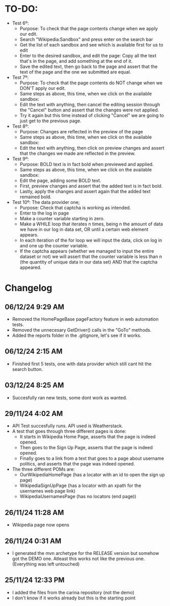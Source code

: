 # TO-DO:
- Test 6º: 
	- Purpose: To check that the page contents change when we apply our edit.
	- Search "Wikipedia:Sandbox" and press enter on the search bar
	- Get the list of each sandbox and see which is available first for us to edit
	- Enter to the desired sandbox, and edit the page: Copy all the text that's in the page, and add something at the end of it.
	- Save the edited text, then go back to the page and assert that the text of the page and the one we submitted are equal.
- Test 7º: 
	- Purpose: To check that the page contents do NOT change when we DON'T apply our edit.
	- Same steps as above, this time, when we click on the available sandbox:
	- Edit the text with anything, then cancel the editing session through the "Cancel" button and assert that the changes were not applied.
	- Try it again but this time instead of clicking "Cancel" we are going to just get to the previous page.
- Test 8º: 
	- Purpose: Changes are reflected in the preview of the page
	- Same steps as above, this time, when we click on the available sandbox:
	- Edit the text with anything, then click on preview changes and assert that the changes we made are reflected in the preview.
- Test 9º: 
	- Purpose: BOLD text is in fact bold when previewed and applied.
	- Same steps as above, this time, when we click on the available sandbox:
	- Edit the page, adding some BOLD text.
	- First, preview changes and assert that the added text is in fact bold.
	- Lastly, apply the changes and assert again that the added text remained bold.
- Test 10º: The data provider one; 
	- Purpose: Check that captcha is working as intended.
	- Enter to the log in page
	- Make a counter variable starting in zero.
	- Make a WHILE loop that iterates n times, being n the amount of data we have in our log in data set, OR until a certain web element appears.
	- In each iteration of the for loop we will input the data, click on log in and one up the counter variable.
	- If the captcha appears (whether we managed to input the entire dataset or not) we will assert that the counter variable is less than n (the quantity of unique data in our data set) AND that the captcha appeared.
# Changelog
## 06/12/24 9:29 AM
* Removed the HomePageBase pageFactory feature in web automation tests.
* Removed the unnecesary GetDriver() calls in the "GoTo" methods.
* Added the reports folder in the .gitignore, let's see if it works.
## 06/12/24 2:15 AM
* Finished first 5 tests, one with data provider which still cant hit the search button.
## 03/12/24 8:25 AM
* Succesfully ran new tests, some dont work as wanted.
## 29/11/24 4:02 AM
* API Test succesfully runs. API used is Weatherstack.
* A test that goes through three different pages is done:
	- It starts in Wikipedia Home Page, asserts that the page is indeed opened.
	- Then goes to the Sign Up Page, asserts that the page is indeed opened.
	- Finally goes to a link from a text that goes to a page about username politics, and asserts that the page was indeed opened.
* The three different POMs are:
	- OurWikipediaHomePage (has a locator with an id to open the sign up page)
	- WikipediaSignUpPage (has a locator with an xpath for the usernames web page link)
	- WikipediaUsernamesPage (has no locators (end page))
## 26/11/24 11:28 AM
* Wikipedia page now opens
## 26/11/24 0:31 AM
* I generated the mvn archetype for the RELEASE version but somehow got the DEMO one. Atleast this works not like the previous one. (Everything was left untouched)
## 25/11/24 12:33 PM
* I added the files from the carina repository (not the demo)
* I don't know if it works already but this is the starting point